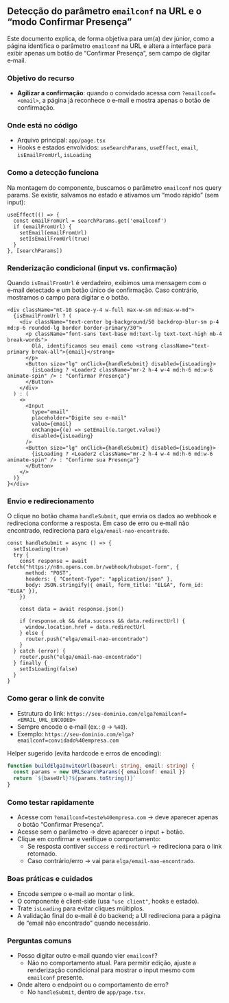 ## Detecção do parâmetro `emailconf` na URL e o “modo Confirmar Presença”

Este documento explica, de forma objetiva para um(a) dev júnior, como a página identifica o parâmetro `emailconf` na URL e altera a interface para exibir apenas um botão de “Confirmar Presença”, sem campo de digitar e‑mail.

### Objetivo do recurso
- **Agilizar a confirmação**: quando o convidado acessa com `?emailconf=<email>`, a página já reconhece o e‑mail e mostra apenas o botão de confirmação.

### Onde está no código
- Arquivo principal: `app/page.tsx`
- Hooks e estados envolvidos: `useSearchParams`, `useEffect`, `email`, `isEmailFromUrl`, `isLoading`

### Como a detecção funciona
Na montagem do componente, buscamos o parâmetro `emailconf` nos query params. Se existir, salvamos no estado e ativamos um “modo rápido” (sem input):

```tsx
useEffect(() => {
  const emailFromUrl = searchParams.get('emailconf')
  if (emailFromUrl) {
    setEmail(emailFromUrl)
    setIsEmailFromUrl(true)
  }
}, [searchParams])
```

### Renderização condicional (input vs. confirmação)
Quando `isEmailFromUrl` é verdadeiro, exibimos uma mensagem com o e‑mail detectado e um botão único de confirmação. Caso contrário, mostramos o campo para digitar e o botão.

```tsx
<div className="mt-10 space-y-4 w-full max-w-sm md:max-w-md">
  {isEmailFromUrl ? (
    <div className="text-center bg-background/50 backdrop-blur-sm p-4 md:p-6 rounded-lg border border-primary/30">
      <p className="font-sans text-base md:text-lg text-text-high mb-4 break-words">
        Olá, identificamos seu email como <strong className="text-primary break-all">{email}</strong>
      </p>
      <Button size="lg" onClick={handleSubmit} disabled={isLoading}>
        {isLoading ? <Loader2 className="mr-2 h-4 w-4 md:h-6 md:w-6 animate-spin" /> : "Confirmar Presença"}
      </Button>
    </div>
  ) : (
    <>
      <Input
        type="email"
        placeholder="Digite seu e-mail"
        value={email}
        onChange={(e) => setEmail(e.target.value)}
        disabled={isLoading}
      />
      <Button size="lg" onClick={handleSubmit} disabled={isLoading}>
        {isLoading ? <Loader2 className="mr-2 h-4 w-4 md:h-6 md:w-6 animate-spin" /> : "Confirme sua Presença"}
      </Button>
    </>
  )}
}</div>
```

### Envio e redirecionamento
O clique no botão chama `handleSubmit`, que envia os dados ao webhook e redireciona conforme a resposta. Em caso de erro ou e‑mail não encontrado, redireciona para `elga/email-nao-encontrado`.

```tsx
const handleSubmit = async () => {
  setIsLoading(true)
  try {
    const response = await fetch("https://n8n.opens.com.br/webhook/hubspot-form", {
      method: "POST",
      headers: { "Content-Type": "application/json" },
      body: JSON.stringify({ email, form_title: "ELGA", form_id: "ELGA" }),
    })

    const data = await response.json()

    if (response.ok && data.success && data.redirectUrl) {
      window.location.href = data.redirectUrl
    } else {
      router.push("elga/email-nao-encontrado")
    }
  } catch (error) {
    router.push("elga/email-nao-encontrado")
  } finally {
    setIsLoading(false)
  }
}
```

### Como gerar o link de convite
- Estrutura do link: `https://seu-dominio.com/elga?emailconf=<EMAIL_URL_ENCODED>`
- Sempre encode o e‑mail (ex.: `@` → `%40`).
- Exemplo: `https://seu-dominio.com/elga?emailconf=convidado%40empresa.com`

Helper sugerido (evita hardcode e erros de encoding):

```ts
function buildElgaInviteUrl(baseUrl: string, email: string) {
  const params = new URLSearchParams({ emailconf: email })
  return `${baseUrl}?${params.toString()}`
}
```

### Como testar rapidamente
- Acesse com `?emailconf=teste%40empresa.com` → deve aparecer apenas o botão “Confirmar Presença”.
- Acesse sem o parâmetro → deve aparecer o input + botão.
- Clique em confirmar e verifique o comportamento:
  - Se resposta contiver `success` e `redirectUrl` → redireciona para o link retornado.
  - Caso contrário/erro → vai para `elga/email-nao-encontrado`.

### Boas práticas e cuidados
- Encode sempre o e‑mail ao montar o link.
- O componente é client-side (usa `"use client"`, hooks e estado).
- Trate `isLoading` para evitar cliques múltiplos.
- A validação final do e‑mail é do backend; a UI redireciona para a página de “email não encontrado” quando necessário.

### Perguntas comuns
- Posso digitar outro e‑mail quando vier `emailconf`?
  - Não no comportamento atual. Para permitir edição, ajuste a renderização condicional para mostrar o input mesmo com `emailconf` presente.
- Onde altero o endpoint ou o comportamento de erro?
  - No `handleSubmit`, dentro de `app/page.tsx`.


